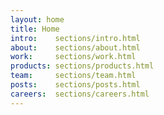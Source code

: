 ```yaml
---
layout: home
title: Home
intro:    sections/intro.html
about:    sections/about.html
work:     sections/work.html
products: sections/products.html
team:     sections/team.html
posts:    sections/posts.html
careers:  sections/careers.html
---
```

